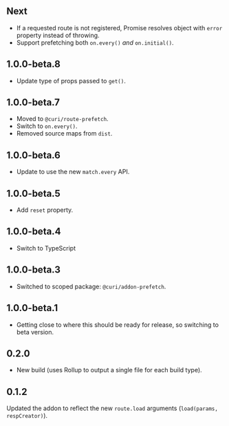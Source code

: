 ## Next

* If a requested route is not registered, Promise resolves object with `error` property instead
  of throwing.
* Support prefetching both `on.every()` _and_ `on.initial()`.

## 1.0.0-beta.8

* Update type of props passed to `get()`.

## 1.0.0-beta.7

* Moved to `@curi/route-prefetch`.
* Switch to `on.every()`.
* Removed source maps from `dist`.

## 1.0.0-beta.6

* Update to use the new `match.every` API.

## 1.0.0-beta.5

* Add `reset` property.

## 1.0.0-beta.4

* Switch to TypeScript

## 1.0.0-beta.3

* Switched to scoped package: `@curi/addon-prefetch`.

## 1.0.0-beta.1

* Getting close to where this should be ready for release, so switching to beta version.

## 0.2.0

* New build (uses Rollup to output a single file for each build type).

## 0.1.2

Updated the addon to reflect the new `route.load` arguments (`load(params, respCreator)`).
